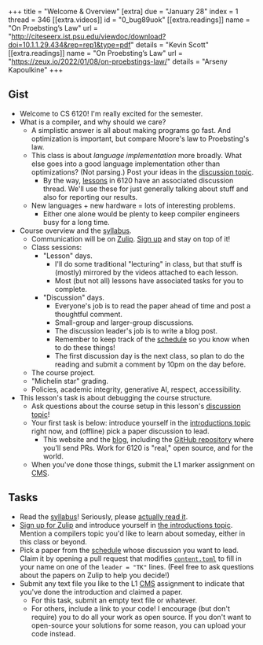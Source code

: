 +++
title = "Welcome & Overview"
[extra]
due = "January 28"
index = 1
thread = 346
[[extra.videos]]
id = "0_bug89uok"
[[extra.readings]]
name = "On Proebsting’s Law"
url = "http://citeseerx.ist.psu.edu/viewdoc/download?doi=10.1.1.29.434&rep=rep1&type=pdf"
details = "Kevin Scott"
[[extra.readings]]
name = "On Proebsting’s Law"
url = "https://zeux.io/2022/01/08/on-proebstings-law/"
details = "Arseny Kapoulkine"
+++

## Gist

* Welcome to CS 6120! I'm really excited for the semester.
* What is a compiler, and why should we care?
    * A simplistic answer is all about making programs go fast. And optimization is important, but compare Moore's law to Proebsting's law.
    * This class is about *language implementation* more broadly. What else goes into a good language implementation other than optimizations? (Not parsing.) Post your ideas in the [discussion topic][topic].
        * By the way, [lessons][] in 6120 have an associated discussion thread. We'll use these for just generally talking about stuff and also for reporting our results.
    * New languages + new hardware = lots of interesting problems.
        * Either one alone would be plenty to keep compiler engineers busy for a long time.
* Course overview and the [syllabus][].
    * Communication will be on [Zulip][]. [Sign up][zulip-signup] and stay on top of it!
    * Class sessions:
        * "Lesson" days.
            * I'll do some traditional "lecturing" in class, but that stuff is (mostly) mirrored by the videos attached to each lesson.
            * Most (but not all) lessons have associated tasks for you to complete.
        * "Discussion" days.
            * Everyone's job is to read the paper ahead of time and post a thoughtful comment.
            * Small-group and larger-group discussions.
            * The discussion leader's job is to write a blog post.
            * Remember to keep track of the [schedule][] so you know when to do these things!
            * The first discussion day is the next class, so plan to do the reading and submit a comment by 10pm on the day before.
    * The course project.
    * "Michelin star" grading.
    * Policies, academic integrity, generative AI, respect, accessibility.
* This lesson's task is about debugging the course structure.
    * Ask questions about the course setup in this lesson's [discussion topic][topic]!
    * Your first task is below: introduce yourself in the [introductions topic][intro] right now, and (offline) pick a paper discussion to lead.
        * This website and the [blog][], including the [GitHub repository][gh] where you'll send PRs. Work for 6120 is "real," open source, and for the world.
    * When you've done those things, submit the L1 marker assignment on [CMS][].

## Tasks

* Read the [syllabus][]! Seriously, please [actually read it][s].
* [Sign up for Zulip][zulip-signup] and introduce yourself in [the introductions topic][intro]. Mention a compilers topic you'd like to learn about someday, either in this class or beyond.
* Pick a paper from the [schedule][] whose discussion you want to lead.
  Claim it by opening a pull request that modifies [`content.toml`][cont-gh] to fill in your name on one of the `leader = "TK"` lines.
  (Feel free to ask questions about the papers on Zulip to help you decide!)
* Submit any text file you like to the L1 [CMS][] assignment to indicate that you've done the introduction and claimed a paper.
    * For this task, submit an empty text file or whatever.
    * For others, include a link to your code! I encourage (but don't require) you to do all your work as open source. If you don't want to open-source your solutions for some reason, you can upload your code instead.

[s]: https://www.cameo.com/v/5f2b392a0299b100202e624a
[intro]: https://cs6120.zulipchat.com/#narrow/stream/254729-general/topic/introductions.202023
[flipped]: https://en.wikipedia.org/wiki/Flipped_classroom
[zulip-signup]: https://www.cs.cornell.edu/courses/cs6120/2025sp/private/zulip.html
[syllabus]: @/syllabus.md
[zulip]: https://cs6120.zulipchat.com
[blog]: @/blog/_index.md
[gh]: https://github.com/sampsyo/cs6120
[topic]: https://github.com/sampsyo/cs6120/discussions/346
[cms]: https://cmsx.cs.cornell.edu/
[schedule]: @/schedule.md
[cont-gh]: https://github.com/sampsyo/cs6120/blob/2023fa/data/content.toml
[lessons]: @/lesson/_index.md
